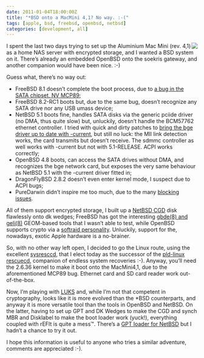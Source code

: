 ```yaml
---
date: 2011-01-04T18:00:00Z
title: "*BSD onto a MacMini 4,1? No way. :-("
tags: [apple, bsd, freebsd, openbsd, netbsd]
categories: [development, all]
---
```


<img src="/posts/2011-01-04-bsd-onto-a-macmini-4-1-no-way/mini-daemon.png" style="float: right" />

<p>I spent the last two days trying to set up the Aluminium Mac Mini (rev. 4,1)
as a home <span class="caps">NAS</span> server with encrypted storage, and I
wanted a <span class="caps">BSD</span> system on it. There&#8217;s already an
embedded OpenBSD onto the soekris gateway, and another companion would have
been nice. :-)</p>

<p>Guess what, there&#8217;s no way out:</p>

<ul> <li>FreeBSD 8.1 doesn&#8217;t complete the boot process, due to <a
href="http://wiki.freebsd.org/AppleMacbook">a bug in the <span
class="caps">SATA</span> chipset, <span class="caps">NV MCP89</span></a>;</li>
<li>FreeBSD 8.2-RC1 boots but, due to the same bug, doesn&#8217;t recognize any
<span class="caps">SATA</span> drive nor any <span class="caps">USB</span>
umass device;</li> <li>NetBSD 5.1 boots fine, handles <span
class="caps">SATA</span> disks via the generic pciide driver (no <span
class="caps">DMA</span>, thus quite slow) but, unluckily, doesn&#8217;t handle
the <span class="caps">BCM57762</span> ethernet controller. I tried with quick
and dirty patches to <a
href="http://code.bsd64.org/cvsweb/netbsd/src/sys/dev/pci/if_bge.c">bring the
bge driver up to date with -current</a>, but still no luck: the <span
class="caps">MII</span> link detection works, the card transmits but
doesn&#8217;t receive. The sdmmc controller as well works with -current but not
with 5.1-RELEASE. <span class="caps">ACPI</span> works correctly;</li>
<li>OpenBSD 4.8 boots, can access the <span class="caps">SATA</span> drives
without <span class="caps">DMA</span>, and recognizes the bge network card, but
exposes the very same behaviour as NetBSD 5.1 with the -current driver fitted
in;</li> <li>DragonFlyBSD 2.8.2 doesn&#8217;t even enter kernel mode, I suspect
due to <span class="caps">ACPI</span> bugs;</li> <li>PureDarwin didn&#8217;t
inspire me too much, due to the many <a
href="http://www.puredarwin.org/blockers">blocking issues</a>.</li> </ul>

<p>All of them support encrypted storage, I built up a <a
href="http://netbsd.gw.com/cgi-bin/man-cgi?cgd+4+NetBSD-5.0">NetBSD <span
class="caps">CGD</span></a> disk flawlessly onto dk wedges; FreeBSD has got the
interesting <a
href="http://www.freebsd.org/doc/handbook/disks-encrypting.html">gbde(8) and
geli(8)</a> GEOM-based tools that I wasn&#8217;t able to test, while OpenBSD
supports crypto via a <a
href="http://www.openbsd.org/cgi-bin/man.cgi?query=softraid&amp;sektion=4">softraid
personality</a>. Unluckily, support for the, nowadays, exotic Apple hardware is
a no-brainer.</p>

<p>So, with no other way left open, I decided to go the Linux route, using the
excellent <a href="http://sysresccd.org/">sysresccd</a>, that I elect today as
the successor of the <a href="http://rescuecd.pld-linux.org/">pld-linux
rescuecd</a>, companion of endless system recoveries :-). Anyway, you&#8217;ll
need the 2.6.36 kernel to make it boot onto the MacMini4,1, due to the
aforementioned <span class="caps">MCP89</span> bug. Ethernet card and SD card
reader work out-of-the-box.</p>

<p>Now, I&#8217;m playing with <a
href="http://code.google.com/p/cryptsetup/wiki/FrequentlyAskedQuestions"><span
class="caps">LUKS</span></a> and, while I&#8217;m not that competent in
cryptography, looks like it is more evolved than the *BSD counterparts, and
anyway it is more versatile tool than the tools in OpenBSD and NetBSD. On the
latter, having to set up <span class="caps">GPT</span> and DK Wedges to make
the <span class="caps">CGD</span> and synch <span class="caps">MBR</span> and
Disklabel to make the boot loader work (yuck!), everything coupled with rEFIt
is quite a mess&#8482;. There&#8217;s a <a
href="http://www.netbsd.org/~mishka/gptboot/howto.html"><span
class="caps">GPT</span> loader for NetBSD</a> but I hadn&#8217;t a chance to
try it out.</p>

<p>I hope this information is useful to anyone who tries a similar adventure,
comments are appreciated :-).</p>

